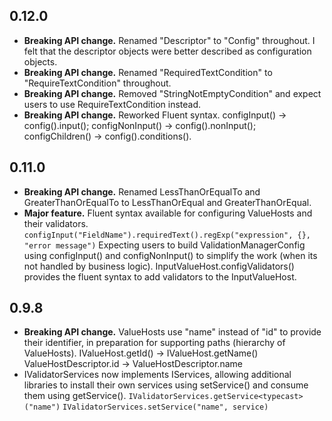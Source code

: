 ## 0.12.0
- **Breaking API change.** Renamed "Descriptor" to "Config" throughout. I felt that the descriptor objects
were better described as configuration objects.
- **Breaking API change.** Renamed "RequiredTextCondition" to "RequireTextCondition" throughout.
- **Breaking API change.** Removed "StringNotEmptyCondition" and expect users to use RequireTextCondition instead.
- **Breaking API change.** Reworked Fluent syntax. configInput() -> config().input(); configNonInput() -> config().nonInput();
configChildren() -> config().conditions().
## 0.11.0
- **Breaking API change.** Renamed LessThanOrEqualTo and GreaterThanOrEqualTo to 
LessThanOrEqual and GreaterThanOrEqual.
- **Major feature.** Fluent syntax available for configuring ValueHosts and their validators.
  `configInput("FieldName").requiredText().regExp("expression", {}, "error message")`
  Expecting users to build ValidationManagerConfig using configInput() and configNonInput()
  to simplify the work (when its not handled by business logic).
  InputValueHost.configValidators() provides the fluent syntax to add validators to 
  the InputValueHost.
## 0.9.8
- **Breaking API change.** ValueHosts use "name" instead of "id" to provide their identifier, in preparation for supporting paths (hierarchy of ValueHosts).
  IValueHost.getId() -> IValueHost.getName()
  ValueHostDescriptor.id -> ValueHostDescriptor.name
- IValidatorServices now implements IServices, allowing additional libraries to install their own services using setService()
  and consume them using getService().
  `IValidatorServices.getService<typecast>("name")`
  `IValidatorServices.setService("name", service)`